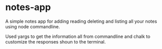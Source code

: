 # notes-app

A simple notes app for adding reading deleting and listing all your notes using node commandline.

Used yargs to get the information all from commandline and chalk to customize the responses shoun to the terminal.

